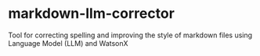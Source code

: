 # markdown-llm-corrector
 Tool for correcting spelling and improving the style of markdown files using Language Model (LLM) and WatsonX
